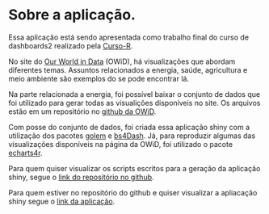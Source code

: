 
# Sobre a aplicação.

Essa aplicação está sendo apresentada como trabalho final do curso de
dashboards2 realizado pela
<a href="https://curso-r.com/" target="_blank">Curso-R</a>.

No site do <a href="https://ourworldindata.org/" target="_blank">Our
World in Data</a> (OWiD), há visualizações que abordam diferentes temas.
Assuntos relacionados a energia, saúde, agricultura e meio ambiente são
exemplos do se pode encontrar lá.

Na parte relacionada a energia, foi possível baixar o conjunto de dados
que foi utilizado para gerar todas as visualições disponíveis no site.
Os arquivos estão em um repositório no
<a href="https://github.com/owid/energy-data" target="_blank">github da
OWiD</a>.

Com posse do conjunto de dados, foi criada essa aplicação shiny com a
utilização dos pacotes
<a href="https://github.com/ThinkR-open/golem" target="_blank">golem</a>
e
<a href="https://rinterface.github.io/bs4Dash/index.html" target="_blank">bs4Dash</a>.
Já, para reproduzir algumas das visualizações disponíveis na página da
OWiD, foi utilizado o pacote
<a href="https://echarts4r.john-coene.com/" target="_blank">echarts4r</a>.

Para quem quiser visualizar os scripts escritos para a geração da
aplicação shiny, segue o
<a href="https://github.com/thaleshbc/dashboards2" target="_blank">link
do repositório no github</a>.

Para quem estiver no repositório do github e quiser visualizar a
apliacação shiny segue o
<a href="https://thales-henrique.shinyapps.io/energy-data" target="_blank">link
da aplicação</a>.
